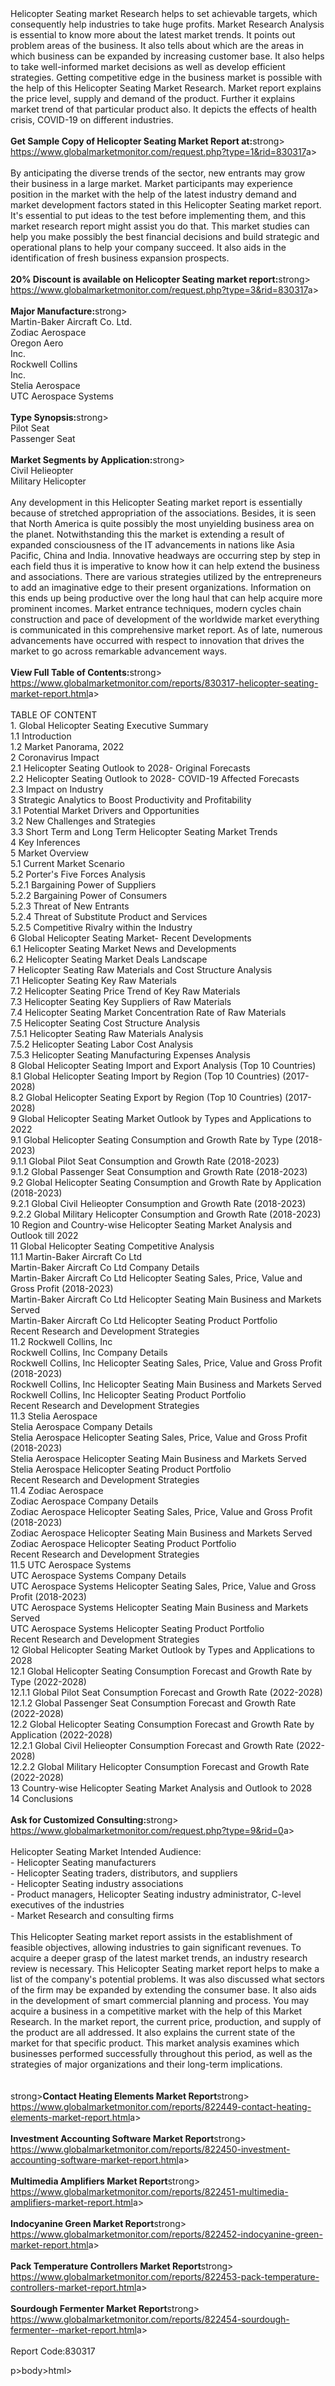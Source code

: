 <html><body><p><br /><br />Helicopter Seating market Research helps to set achievable targets, which consequently help industries to take huge profits. Market Research Analysis is essential to know more about the latest market trends. It points out problem areas of the business.  It also tells about which are the areas in which business can be expanded by increasing customer base. It also helps to take well-informed market decisions as well as develop efficient strategies.  Getting competitive edge in the business market is possible with the help of this Helicopter Seating Market Research. Market report explains the price level, supply and demand of the product. Further it explains market trend of that particular product also. It depicts the effects of health crisis, COVID-19 on different industries.<br /><br /><strong>Get Sample Copy of Helicopter Seating Market Report at:</strong>strong><br /><a href="https://www.globalmarketmonitor.com/request.php?type=1&amp;rid=830317">https://www.globalmarketmonitor.com/request.php?type=1&amp;rid=830317</a>a><br /><br />By anticipating the diverse trends of the sector, new entrants may grow their business in a large market. Market participants may experience position in the market with the help of the latest industry demand and market development factors stated in this Helicopter Seating market report. It's essential to put ideas to the test before implementing them, and this market research report might assist you do that. This market studies can help you make possibly the best financial decisions and build strategic and operational plans to help your company succeed. It also aids in the identification of fresh business expansion prospects.<br /><br /><strong>20% Discount is available on Helicopter Seating market report:</strong>strong><br /><a href="https://www.globalmarketmonitor.com/request.php?type=3&amp;rid=830317">https://www.globalmarketmonitor.com/request.php?type=3&amp;rid=830317</a>a><br /><br /><strong>Major Manufacture:</strong>strong><br /> Martin-Baker Aircraft Co. Ltd. <br />Zodiac Aerospace <br />Oregon Aero<br /> Inc. <br />Rockwell Collins<br /> Inc. <br />Stelia Aerospace <br />UTC Aerospace Systems <br /><br /><strong>Type Synopsis:</strong>strong><br />Pilot Seat <br />Passenger Seat <br /><br /><strong>Market Segments by Application:</strong>strong><br />Civil Helieopter <br />Military Helicopter <br /><br />Any development in this Helicopter Seating market report is essentially because of stretched appropriation of the associations. Besides, it is seen that North America is quite possibly the most unyielding business area on the planet. Notwithstanding this the market is extending a result of expanded consciousness of the IT advancements in nations like Asia Pacific, China and India. Innovative headways are occurring step by step in each field thus it is imperative to know how it can help extend the business and associations. There are various strategies utilized by the entrepreneurs to add an imaginative edge to their present organizations. Information on this ends up being productive over the long haul that can help acquire more prominent incomes. Market entrance techniques, modern cycles chain construction and pace of development of the worldwide market everything is communicated in this comprehensive market report. As of late, numerous advancements have occurred with respect to innovation that drives the market to go across remarkable advancement ways.<br /><br /><strong>View Full Table of Contents:</strong>strong><br /><a href="https://www.globalmarketmonitor.com/reports/830317-helicopter-seating-market-report.html">https://www.globalmarketmonitor.com/reports/830317-helicopter-seating-market-report.html</a>a><br /><br />TABLE OF CONTENT<br />1. Global Helicopter Seating Executive Summary<br />1.1 Introduction<br />1.2 Market Panorama, 2022<br />2 Coronavirus Impact<br />2.1 Helicopter Seating Outlook to 2028- Original Forecasts<br />2.2 Helicopter Seating Outlook to 2028- COVID-19 Affected Forecasts<br />2.3 Impact on Industry<br />3 Strategic Analytics to Boost Productivity and Profitability<br />3.1 Potential Market Drivers and Opportunities<br />3.2 New Challenges and Strategies<br />3.3 Short Term and Long Term Helicopter Seating Market Trends<br />4 Key Inferences<br />5 Market Overview<br />5.1 Current Market Scenario<br />5.2 Porter's Five Forces Analysis<br />5.2.1 Bargaining Power of Suppliers<br />5.2.2 Bargaining Power of Consumers<br />5.2.3 Threat of New Entrants<br />5.2.4 Threat of Substitute Product and Services<br />5.2.5 Competitive Rivalry within the Industry<br />6 Global Helicopter Seating Market- Recent Developments<br />6.1 Helicopter Seating Market News and Developments<br />6.2 Helicopter Seating Market Deals Landscape<br />7 Helicopter Seating Raw Materials and Cost Structure Analysis<br />7.1 Helicopter Seating Key Raw Materials<br />7.2 Helicopter Seating Price Trend of Key Raw Materials<br />7.3 Helicopter Seating Key Suppliers of Raw Materials<br />7.4 Helicopter Seating Market Concentration Rate of Raw Materials<br />7.5 Helicopter Seating Cost Structure Analysis<br />7.5.1 Helicopter Seating Raw Materials Analysis<br />7.5.2 Helicopter Seating Labor Cost Analysis<br />7.5.3 Helicopter Seating Manufacturing Expenses Analysis<br />8 Global Helicopter Seating Import and Export Analysis (Top 10 Countries)<br />8.1 Global Helicopter Seating Import by Region (Top 10 Countries) (2017-2028)<br />8.2 Global Helicopter Seating Export by Region (Top 10 Countries) (2017-2028)<br />9 Global Helicopter Seating Market Outlook by Types and Applications to 2022<br />9.1 Global Helicopter Seating Consumption and Growth Rate by Type (2018-2023)<br />9.1.1 Global Pilot Seat Consumption and Growth Rate (2018-2023)<br />9.1.2 Global Passenger Seat Consumption and Growth Rate (2018-2023)<br />9.2 Global Helicopter Seating Consumption and Growth Rate by Application (2018-2023)<br />9.2.1  Global Civil Helieopter Consumption and Growth Rate (2018-2023)<br />9.2.2  Global Military Helicopter Consumption and Growth Rate (2018-2023)<br />10 Region and Country-wise Helicopter Seating Market Analysis and Outlook till 2022<br />11 Global Helicopter Seating Competitive Analysis<br />11.1 Martin-Baker Aircraft Co Ltd<br />Martin-Baker Aircraft Co Ltd Company Details<br />Martin-Baker Aircraft Co Ltd Helicopter Seating Sales, Price, Value and Gross Profit (2018-2023)<br />Martin-Baker Aircraft Co Ltd Helicopter Seating Main Business and Markets Served<br />Martin-Baker Aircraft Co Ltd Helicopter Seating Product Portfolio<br />Recent Research and Development Strategies<br />11.2 Rockwell Collins, Inc<br />Rockwell Collins, Inc Company Details<br />Rockwell Collins, Inc Helicopter Seating Sales, Price, Value and Gross Profit (2018-2023)<br />Rockwell Collins, Inc Helicopter Seating Main Business and Markets Served<br />Rockwell Collins, Inc Helicopter Seating Product Portfolio<br />Recent Research and Development Strategies<br />11.3 Stelia Aerospace<br />Stelia Aerospace Company Details<br />Stelia Aerospace Helicopter Seating Sales, Price, Value and Gross Profit (2018-2023)<br />Stelia Aerospace Helicopter Seating Main Business and Markets Served<br />Stelia Aerospace Helicopter Seating Product Portfolio<br />Recent Research and Development Strategies<br />11.4 Zodiac Aerospace<br />Zodiac Aerospace Company Details<br />Zodiac Aerospace Helicopter Seating Sales, Price, Value and Gross Profit (2018-2023)<br />Zodiac Aerospace Helicopter Seating Main Business and Markets Served<br />Zodiac Aerospace Helicopter Seating Product Portfolio<br />Recent Research and Development Strategies<br />11.5 UTC Aerospace Systems<br />UTC Aerospace Systems Company Details<br />UTC Aerospace Systems Helicopter Seating Sales, Price, Value and Gross Profit (2018-2023)<br />UTC Aerospace Systems Helicopter Seating Main Business and Markets Served<br />UTC Aerospace Systems Helicopter Seating Product Portfolio<br />Recent Research and Development Strategies<br />12 Global Helicopter Seating Market Outlook by Types and Applications to 2028<br />12.1 Global Helicopter Seating Consumption Forecast and Growth Rate by Type (2022-2028)<br />12.1.1 Global Pilot Seat Consumption Forecast and Growth Rate (2022-2028)<br />12.1.2 Global Passenger Seat Consumption Forecast and Growth Rate (2022-2028)<br />12.2 Global Helicopter Seating Consumption Forecast and Growth Rate by Application (2022-2028)<br />12.2.1 Global Civil Helieopter Consumption Forecast and Growth Rate (2022-2028)<br />12.2.2 Global Military Helicopter Consumption Forecast and Growth Rate (2022-2028)<br />13 Country-wise Helicopter Seating Market Analysis and Outlook to 2028<br />14 Conclusions<br /><br /><strong>Ask for Customized Consulting:</strong>strong><br /><a href="https://www.globalmarketmonitor.com/request.php?type=9&amp;rid=0">https://www.globalmarketmonitor.com/request.php?type=9&amp;rid=0</a>a><br /><br />Helicopter Seating Market Intended Audience:<br />- Helicopter Seating manufacturers<br />- Helicopter Seating traders, distributors, and suppliers<br />- Helicopter Seating industry associations<br />- Product managers, Helicopter Seating industry administrator, C-level executives of the industries<br />- Market Research and consulting firms<br /><br />This Helicopter Seating market report assists in the establishment of feasible objectives, allowing industries to gain significant revenues. To acquire a deeper grasp of the latest market trends, an industry research review is necessary. This Helicopter Seating market report helps to make a list of the company's potential problems. It was also discussed what sectors of the firm may be expanded by extending the consumer base. It also aids in the development of smart commercial planning and process. You may acquire a business in a competitive market with the help of this Market Research. In the market report, the current price, production, and supply of the product are all addressed. It also explains the current state of the market for that specific product. This market analysis examines which businesses performed successfully throughout this period, as well as the strategies of major organizations and their long-term implications.<br /><br /><strong><br /></strong>strong><strong>Contact Heating Elements Market Report</strong>strong><br /><a href="https://www.globalmarketmonitor.com/reports/822449-contact-heating-elements-market-report.html">https://www.globalmarketmonitor.com/reports/822449-contact-heating-elements-market-report.html</a>a><br /><br /><strong>Investment Accounting Software Market Report</strong>strong><br /><a href="https://www.globalmarketmonitor.com/reports/822450-investment-accounting-software-market-report.html">https://www.globalmarketmonitor.com/reports/822450-investment-accounting-software-market-report.html</a>a><br /><br /><strong>Multimedia Amplifiers Market Report</strong>strong><br /><a href="https://www.globalmarketmonitor.com/reports/822451-multimedia-amplifiers-market-report.html">https://www.globalmarketmonitor.com/reports/822451-multimedia-amplifiers-market-report.html</a>a><br /><br /><strong>Indocyanine Green Market Report</strong>strong><br /><a href="https://www.globalmarketmonitor.com/reports/822452-indocyanine-green-market-report.html">https://www.globalmarketmonitor.com/reports/822452-indocyanine-green-market-report.html</a>a><br /><br /><strong>Pack Temperature Controllers Market Report</strong>strong><br /><a href="https://www.globalmarketmonitor.com/reports/822453-pack-temperature-controllers-market-report.html">https://www.globalmarketmonitor.com/reports/822453-pack-temperature-controllers-market-report.html</a>a><br /><br /><strong>Sourdough Fermenter  Market Report</strong>strong><br /><a href="https://www.globalmarketmonitor.com/reports/822454-sourdough-fermenter--market-report.html">https://www.globalmarketmonitor.com/reports/822454-sourdough-fermenter--market-report.html</a>a><br /><br />Report Code:830317</p>p></body>body></html>html></p></body></html>

